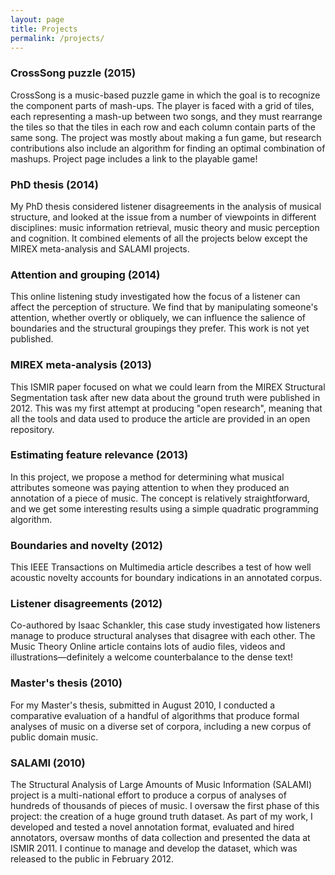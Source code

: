 ```yaml
---
layout: page
title: Projects
permalink: /projects/
---
```


### CrossSong puzzle (2015)
CrossSong is a music-based puzzle game in which the goal is to recognize the component parts of mash-ups. The player is faced with a grid of tiles, each representing a mash-up between two songs, and they must rearrange the tiles so that the tiles in each row and each column contain parts of the same song. The project was mostly about making a fun game, but research contributions also include an algorithm for finding an optimal combination of mashups. Project page includes a link to the playable game!

### PhD thesis (2014)
My PhD thesis considered listener disagreements in the analysis of musical structure, and looked at the issue from a number of viewpoints in different disciplines: music information retrieval, music theory and music perception and cognition. It combined elements of all the projects below except the MIREX meta-analysis and SALAMI projects.

### Attention and grouping (2014)
This online listening study investigated how the focus of a listener can affect the perception of structure. We find that by manipulating someone's attention, whether overtly or obliquely, we can influence the salience of boundaries and the structural groupings they prefer. This work is not yet published.

### MIREX meta-analysis (2013)
This ISMIR paper focused on what we could learn from the MIREX Structural Segmentation task after new data about the ground truth were published in 2012. This was my first attempt at producing "open research", meaning that all the tools and data used to produce the article are provided in an open repository.

### Estimating feature relevance (2013)
In this project, we propose a method for determining what musical attributes someone was paying attention to when they produced an annotation of a piece of music. The concept is relatively straightforward, and we get some interesting results using a simple quadratic programming algorithm.

### Boundaries and novelty (2012)
This IEEE Transactions on Multimedia article describes a test of how well acoustic novelty accounts for boundary indications in an annotated corpus.

### Listener disagreements (2012)
Co-authored by Isaac Schankler, this case study investigated how listeners manage to produce structural analyses that disagree with each other. The Music Theory Online article contains lots of audio files, videos and illustrations—definitely a welcome counterbalance to the dense text!

### Master's thesis (2010)
For my Master's thesis, submitted in August 2010, I conducted a comparative evaluation of a handful of algorithms that produce formal analyses of music on a diverse set of corpora, including a new corpus of public domain music.

### SALAMI (2010)
The Structural Analysis of Large Amounts of Music Information (SALAMI) project is a multi-national effort to produce a corpus of analyses of hundreds of thousands of pieces of music. I oversaw the first phase of this project: the creation of a huge ground truth dataset. As part of my work, I developed and tested a novel annotation format, evaluated and hired annotators, oversaw months of data collection and presented the data at ISMIR 2011. I continue to manage and develop the dataset, which was released to the public in February 2012.
